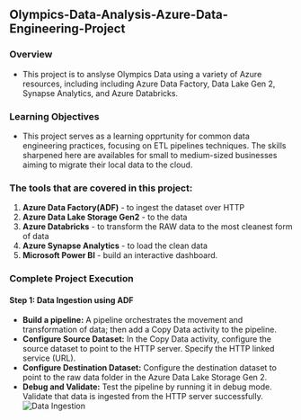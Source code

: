 ## Olympics-Data-Analysis-Azure-Data-Engineering-Project
### Overview
- This project is to anslyse Olympics Data using a variety of Azure resources, including including Azure Data Factory, Data Lake Gen 2, Synapse Analytics, and Azure Databricks.
### Learning Objectives 
- This project serves as a learning opprtunity for common data engineering practices, focusing on ETL pipelines techniques. The skills sharpened here are availables for small to medium-sized businesses aiming to migrate their local data to the cloud. 
### The tools that are covered in this project:
1. **Azure Data Factory(ADF)** - to ingest the dataset over HTTP
2. **Azure Data Lake Storage Gen2** - to the data
3. **Azure Databricks** - to transform the RAW data to the most cleanest form of data
4. **Azure Synapse Analytics** - to load the clean data
5. **Microsoft Power BI** - build an interactive dashboard. 
### Complete Project Execution 
#### Step 1: Data Ingestion using ADF
- **Build a pipeline:** A pipeline orchestrates the movement and transformation of data; then add a Copy Data activity to the pipeline.
- **Configure Source Dataset:** In the Copy Data activity, configure the source dataset to point to the HTTP server. Specify the HTTP linked service (URL).
- **Configure Destination Dataset:** Configure the destination dataset to point to the raw data folder in the Azure Data Lake Storage Gen 2. 
- **Debug and Validate:** Test the pipeline by running it in debug mode. Validate that data is ingested from the HTTP server successfully.
![Data Ingestion](https://raw.github.com/Hannah-Abi/Olympics-Data-Analysis---Azure-Data-Engineering/blob/main/images/data-ingestion.png)
